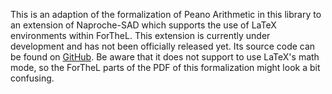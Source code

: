This is an adaption of the formalization of Peano Arithmetic in this library to
an extension of Naproche-SAD which supports the use of LaTeX environments within
ForTheL. This extension is currently under development and has not been
officially released yet. Its source code can be found on
[GitHub](https://github.com/PraktikumWS20-21/Naproche-SAD/tree/latex-mode). Be
aware that it does not support to use LaTeX's math mode, so the ForTheL parts of
the PDF of this formalization might look a bit confusing.
